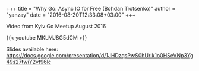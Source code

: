 +++
title = "Why Go: Async IO for Free (Bohdan Trotsenko)"
author = "yanzay"
date = "2016-08-20T12:33:08+03:00"
+++

Video from Kyiv Go Meetup August 2016

{{< youtube MKLMJ8G5dCM >}}

Slides available here: https://docs.google.com/presentation/d/1JHDzqsPwS0hUrlk1o0HSeVNp3Yg49s27twiY2vt96lc
